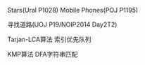 Stars(Ural P1028)
Mobile Phones(POJ P1195)

寻找道路(UOJ P19/NOIP2014 Day2T2)

Tarjan-LCA算法
索引优先队列

KMP算法
DFA字符串匹配
